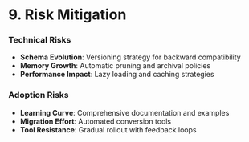 # 9. Risk Mitigation


### Technical Risks
- **Schema Evolution**: Versioning strategy for backward compatibility
- **Memory Growth**: Automatic pruning and archival policies
- **Performance Impact**: Lazy loading and caching strategies

### Adoption Risks
- **Learning Curve**: Comprehensive documentation and examples
- **Migration Effort**: Automated conversion tools
- **Tool Resistance**: Gradual rollout with feedback loops
